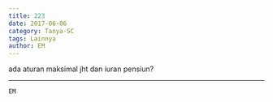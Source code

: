 ```yaml
---
title: 223
date: 2017-06-06
category: Tanya-SC
tags: Lainnya
author: EM
---
```


ada aturan maksimal jht dan iuran pensiun?

---



`EM`
